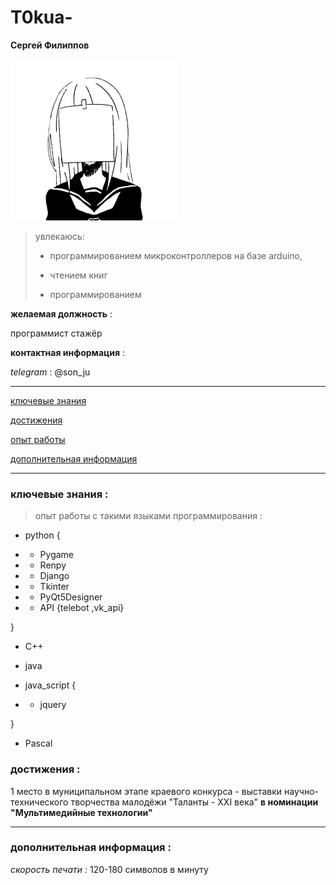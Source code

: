 # T0kua-

**Cергей Филиппов**

![ошибка](image/face.png)  
> увлекаюсь:
> *  программированием микроконтроллеров на базе arduino,
>
> *  чтением книг
>
> * программированием 

**желаемая должность** :

программист стажёр

**контактная информация** :

*telegram* : @son_ju

---

[ключевые знания](https://github.com/T0kua#%D0%BA%D0%BB%D1%8E%D1%87%D0%B5%D0%B2%D1%8B%D0%B5-%D0%B7%D0%BD%D0%B0%D0%BD%D0%B8%D1%8F-)

[достижения](https://github.com/T0kua#%D0%B4%D0%BE%D1%81%D1%82%D0%B8%D0%B6%D0%B5%D0%BD%D0%B8%D1%8F-)

[опыт работы]()

[дополнительная информация]()

---

### ключевые знания :

> опыт работы с такими языками программирования :

*   python {

* * Pygame
* * Renpy
* * Django
* * Tkinter
* * PyQt5Designer
* * API {telebot ,vk_api}

}

* C++

* java

* java_script {

* * jquery

}

* Pascal

### достижения :

1 место в муниципальном этапе краевого конкурса - выставки научно-технического творчества малодёжи "Таланты - ХХI века"
**в номинации "Мультимедийные технологии"**

---

### дополнительная информация :

*скорость печати :* 120-180 символов в минуту

